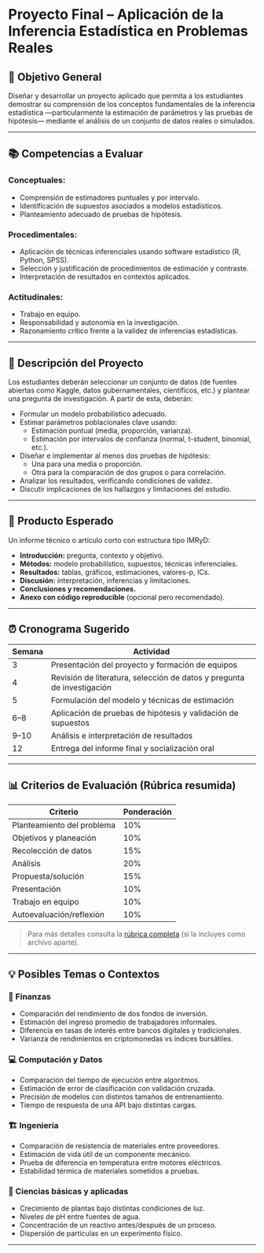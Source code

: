 # Proyecto Final – Aplicación de la Inferencia Estadística en Problemas Reales

## 🎯 Objetivo General

Diseñar y desarrollar un proyecto aplicado que permita a los estudiantes demostrar su comprensión de los conceptos fundamentales de la inferencia estadística —particularmente la estimación de parámetros y las pruebas de hipótesis— mediante el análisis de un conjunto de datos reales o simulados.

---

## 📚 Competencias a Evaluar

### Conceptuales:
- Comprensión de estimadores puntuales y por intervalo.
- Identificación de supuestos asociados a modelos estadísticos.
- Planteamiento adecuado de pruebas de hipótesis.

### Procedimentales:
- Aplicación de técnicas inferenciales usando software estadístico (R, Python, SPSS).
- Selección y justificación de procedimientos de estimación y contraste.
- Interpretación de resultados en contextos aplicados.

### Actitudinales:
- Trabajo en equipo.
- Responsabilidad y autonomía en la investigación.
- Razonamiento crítico frente a la validez de inferencias estadísticas.

---

## 📝 Descripción del Proyecto

Los estudiantes deberán seleccionar un conjunto de datos (de fuentes abiertas como Kaggle, datos gubernamentales, científicos, etc.) y plantear una pregunta de investigación. A partir de esta, deberán:

- Formular un modelo probabilístico adecuado.
- Estimar parámetros poblacionales clave usando:
  - Estimación puntual (media, proporción, varianza).
  - Estimación por intervalos de confianza (normal, t-student, binomial, etc.).
- Diseñar e implementar al menos dos pruebas de hipótesis:
  - Una para una media o proporción.
  - Otra para la comparación de dos grupos o para correlación.
- Analizar los resultados, verificando condiciones de validez.
- Discutir implicaciones de los hallazgos y limitaciones del estudio.

---

## 📄 Producto Esperado

Un informe técnico o artículo corto con estructura tipo IMRyD:

- **Introducción:** pregunta, contexto y objetivo.
- **Métodos:** modelo probabilístico, supuestos, técnicas inferenciales.
- **Resultados:** tablas, gráficos, estimaciones, valores-p, ICs.
- **Discusión:** interpretación, inferencias y limitaciones.
- **Conclusiones y recomendaciones.**
- **Anexo con código reproducible** (opcional pero recomendado).

---

## ⏰ Cronograma Sugerido

| Semana | Actividad |
|--------|-----------|
| 3 | Presentación del proyecto y formación de equipos |
| 4 | Revisión de literatura, selección de datos y pregunta de investigación |
| 5 | Formulación del modelo y técnicas de estimación |
| 6–8 | Aplicación de pruebas de hipótesis y validación de supuestos |
| 9–10 | Análisis e interpretación de resultados |
| 12 | Entrega del informe final y socialización oral |

---

## 📊 Criterios de Evaluación (Rúbrica resumida)

| Criterio                  | Ponderación |
|---------------------------|-------------|
| Planteamiento del problema | 10%         |
| Objetivos y planeación     | 10%         |
| Recolección de datos       | 15%         |
| Análisis                   | 20%         |
| Propuesta/solución         | 15%         |
| Presentación               | 10%         |
| Trabajo en equipo          | 10%         |
| Autoevaluación/reflexión   | 10%         |

> Para más detalles consulta la [rúbrica completa](RUBRICA.md) (si la incluyes como archivo aparte).

---

## 💡 Posibles Temas o Contextos

### 💸 Finanzas
- Comparación del rendimiento de dos fondos de inversión.
- Estimación del ingreso promedio de trabajadores informales.
- Diferencia en tasas de interés entre bancos digitales y tradicionales.
- Varianza de rendimientos en criptomonedas vs índices bursátiles.

### 💻 Computación y Datos
- Comparación del tiempo de ejecución entre algoritmos.
- Estimación de error de clasificación con validación cruzada.
- Precisión de modelos con distintos tamaños de entrenamiento.
- Tiempo de respuesta de una API bajo distintas cargas.

### 🏗️ Ingeniería
- Comparación de resistencia de materiales entre proveedores.
- Estimación de vida útil de un componente mecánico.
- Prueba de diferencia en temperatura entre motores eléctricos.
- Estabilidad térmica de materiales sometidos a pruebas.

### 🔬 Ciencias básicas y aplicadas
- Crecimiento de plantas bajo distintas condiciones de luz.
- Niveles de pH entre fuentes de agua.
- Concentración de un reactivo antes/después de un proceso.
- Dispersión de partículas en un experimento físico.

---
